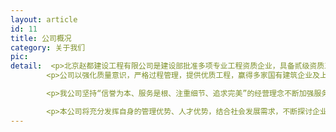 ```yaml
---
layout: article
id: 11
title: 公司概况
category: 关于我们
pic: 
detail:  <p>北京赵都建设工程有限公司是建设部批准多项专业工程资质企业，具备贰级资质五项，叁级资质八项、施工专业不分等级一项，总一十四项资质。企业成长之初便与各大建筑企业集团精诚合作、共同发展，在全国共同建设多个大型项目，取得了显著的成绩。</p>
        <p>公司以强化质量意识，严格过程管理，提供优质工程，赢得多家国有建筑企业及上市公司信赖，建立长期战略合作关系。公司以人为本，科学管理的方针下，内设质量管理体系、安全生产管理体系、财务管理体系及服务管理体系。目前公司从业人员已达2000余人，拥有各类技术管理人员200余人，其中：专业技术人员50余人，项目经理20人，中级工程师职称6人，一级建造师5人，二级建造师15人，其他管理人员100余人。</P>

        <p>我公司坚持“信誉为本、服务是根、注重细节、追求完美”的经营理念不断加强服务及内部管理，注重提高自身素质，始终坚持信誉至上，质量第一，安全生产，文明施工的原则，树立了良好的社会形象，赢得了较好的经济效益和社会信誉。公司现今全面推行质量管理，已达到ISO9001质量管理标准。公司在抓生产经营和施工管理的同时，注重精神文明建设，大力弘扬“共同发展、开拓创新”的行业精神，坚持以人为本的核心价值观，建立了并完善了人才资源库，让所有员能够在自己的岗位上充分发挥特长，公司上下形成了团结、实干、求发展的良好企业文化氛围。

        <p>本公司将充分发挥自身的管理优势、人才优势，结合社会发展需求，不断探讨企业的优化组合框架，贯彻ISO9001标准和《建筑工程质量管理条例》，接受用户监督，竭诚为社会各界提供优质的建筑产品和良好的服务，与社会各界共创美好未来。</P>
---
```


